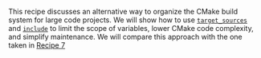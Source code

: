 This recipe discusses an alternative way to organize the CMake build system for large code
projects. We will show how to use [`target_sources`] and [`include`] to limit the scope of
variables, lower CMake code complexity, and simplify maintenance.
We will compare this approach with the one taken in [Recipe 7](../recipe-07)

[`target_sources`]: https://cmake.org/cmake/help/latest/command/target_sources.html
[`include`]: https://cmake.org/cmake/help/latest/command/include.html
